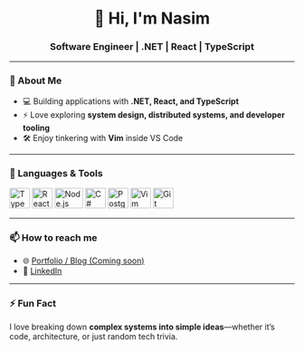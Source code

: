 <h1 align="center">👋 Hi, I'm Nasim</h1>
<h3 align="center">Software Engineer | .NET | React | TypeScript</h3>

---

### 🚀 About Me
- 💻 Building applications with **.NET, React, and TypeScript**
- ⚡ Love exploring **system design, distributed systems, and developer tooling**
- 🛠 Enjoy tinkering with **Vim** inside VS Code
<!-- 📚 Currently learning **Laravel, Inertia.js, and modern DevOps practices** -->

---

### 🧰 Languages & Tools
<p align="left">
  <img width="36" height="36" src="https://upload.wikimedia.org/wikipedia/commons/4/4c/Typescript_logo_2020.svg" alt="TypeScript" />
  <img width="36" height="36" src="https://upload.wikimedia.org/wikipedia/commons/4/47/React.svg" alt="React" />
  <img width="50" height="36" src="https://upload.wikimedia.org/wikipedia/commons/d/d9/Node.js_logo.svg" alt="Node.js" />
  <img width="36" height="36" src="https://cdn.worldvectorlogo.com/logos/c--4.svg" alt="C#" />
  <img width="36" height="36" src="https://upload.wikimedia.org/wikipedia/commons/2/29/Postgresql_elephant.svg" alt="PostgreSQL" />
  <img width="36" height="36" src="https://upload.wikimedia.org/wikipedia/commons/4/4f/Icon-Vim.svg" alt="Vim" />
  <img width="36" height="36" src="https://upload.wikimedia.org/wikipedia/commons/3/3f/Git_icon.svg" alt="Git" />
</p>

---

### 📫 How to reach me
- 🌐 [Portfolio / Blog (Coming soon)](#)  
- 💼 [LinkedIn](https://www.linkedin.com/in/thenasim)
<!-- - 📧 **nasim@example.com**  -->

---

### ⚡ Fun Fact
I love breaking down **complex systems into simple ideas**—whether it’s code, architecture, or just random tech trivia.

